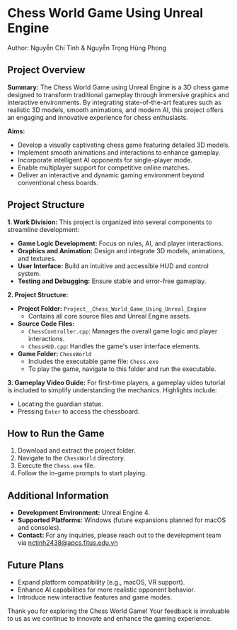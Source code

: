 # Chess World Game Using Unreal Engine

Author: Nguyễn Chí Tính & Nguyễn Trọng Hùng Phong

## Project Overview

**Summary:**
The Chess World Game using Unreal Engine is a 3D chess game designed to transform traditional gameplay through immersive graphics and interactive environments. By integrating state-of-the-art features such as realistic 3D models, smooth animations, and modern AI, this project offers an engaging and innovative experience for chess enthusiasts.

**Aims:**

- Develop a visually captivating chess game featuring detailed 3D models.
- Implement smooth animations and interactions to enhance gameplay.
- Incorporate intelligent AI opponents for single-player mode.
- Enable multiplayer support for competitive online matches.
- Deliver an interactive and dynamic gaming environment beyond conventional chess boards.

## Project Structure

**1. Work Division:**
This project is organized into several components to streamline development:

- **Game Logic Development:** Focus on rules, AI, and player interactions.
- **Graphics and Animation:** Design and integrate 3D models, animations, and textures.
- **User Interface:** Build an intuitive and accessible HUD and control system.
- **Testing and Debugging:** Ensure stable and error-free gameplay.

**2. Project Structure:**

- **Project Folder:** `Project__Chess_World_Game_Using_Unreal_Engine`
  - Contains all core source files and Unreal Engine assets.
- **Source Code Files:**
  - `ChessController.cpp`: Manages the overall game logic and player interactions.
  - `ChessHUD.cpp`: Handles the game's user interface elements.
- **Game Folder:** `ChessWorld`
  - Includes the executable game file: `Chess.exe`
  - To play the game, navigate to this folder and run the executable.

**3. Gameplay Video Guide:**
For first-time players, a gameplay video tutorial is included to simplify understanding the mechanics. Highlights include:

- Locating the guardian statue.
- Pressing `Enter` to access the chessboard.

## How to Run the Game

1. Download and extract the project folder.
2. Navigate to the `ChessWorld` directory.
3. Execute the `Chess.exe` file.
4. Follow the in-game prompts to start playing.

## Additional Information

- **Development Environment:** Unreal Engine 4.
- **Supported Platforms:** Windows (future expansions planned for macOS and consoles).
- **Contact:** For any inquiries, please reach out to the development team via [nctinh2438@apcs.fitus.edu.vn](mailto\:nctinh2438@apcs.fitus.edu.vn)

## Future Plans

- Expand platform compatibility (e.g., macOS, VR support).
- Enhance AI capabilities for more realistic opponent behavior.
- Introduce new interactive features and game modes.

Thank you for exploring the Chess World Game! Your feedback is invaluable to us as we continue to innovate and enhance the gaming experience.

